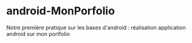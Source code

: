# android-MonPorfolio
Notre première pratique sur les bases d'android : réalisation application android sur mon portfolio
